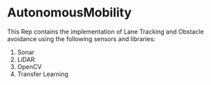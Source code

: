 # AutonomousMobility
This Rep contains the implementation of Lane Tracking and Obstacle avoidance using the following sensors and libraries:
1. Sonar
2. LiDAR
3. OpenCV
4. Transfer Learning
